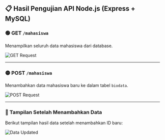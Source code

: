 

## 📋 Hasil Pengujian API Node.js (Express + MySQL)

### 🟢 GET `/mahasiswa`
Menampilkan seluruh data mahasiswa dari database.

![GET Request](https://github.com/user-attachments/assets/3ecb344e-56b6-4f34-938d-544ae0ae2c8c)

---

### 🟡 POST `/mahasiswa`
Menambahkan data mahasiswa baru ke dalam tabel `biodata`.

![POST Request](https://github.com/user-attachments/assets/821c1192-b999-420f-94f3-e9ee5746815d)

---

### 🧾 Tampilan Setelah Menambahkan Data
Berikut tampilan hasil data setelah menambahkan ID baru:

![Data Updated](https://github.com/user-attachments/assets/8ca0fdfe-f0a3-4707-a699-e1945e01b424)
